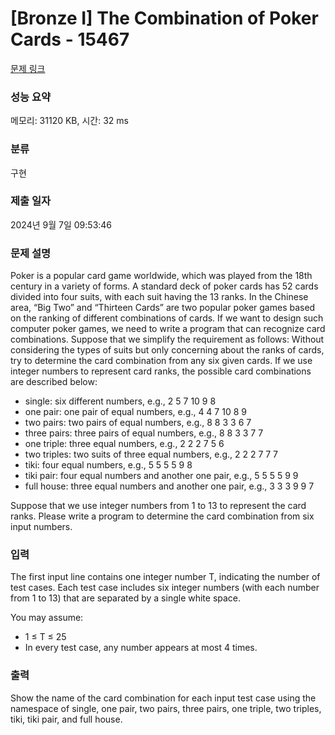 # [Bronze I] The Combination of Poker Cards - 15467 

[문제 링크](https://www.acmicpc.net/problem/15467) 

### 성능 요약

메모리: 31120 KB, 시간: 32 ms

### 분류

구현

### 제출 일자

2024년 9월 7일 09:53:46

### 문제 설명

<p>Poker is a popular card game worldwide, which was played from the 18th century in a variety of forms. A standard deck of poker cards has 52 cards divided into four suits, with each suit having the 13 ranks. In the Chinese area, “Big Two” and “Thirteen Cards” are two popular poker games based on the ranking of different combinations of cards. If we want to design such computer poker games, we need to write a program that can recognize card combinations. Suppose that we simplify the requirement as follows: Without considering the types of suits but only concerning about the ranks of cards, try to determine the card combination from any six given cards. If we use integer numbers to represent card ranks, the possible card combinations are described below:</p>

<ul>
	<li>single: six different numbers, e.g., 2 5 7 10 9 8</li>
	<li>one pair: one pair of equal numbers, e.g., 4 4 7 10 8 9</li>
	<li>two pairs: two pairs of equal numbers, e.g., 8 8 3 3 6 7</li>
	<li>three pairs: three pairs of equal numbers, e.g., 8 8 3 3 7 7</li>
	<li>one triple: three equal numbers, e.g., 2 2 2 7 5 6</li>
	<li>two triples: two suits of three equal numbers, e.g., 2 2 2 7 7 7</li>
	<li>tiki: four equal numbers, e.g., 5 5 5 5 9 8</li>
	<li>tiki pair: four equal numbers and another one pair, e.g., 5 5 5 5 9 9</li>
	<li>full house: three equal numbers and another one pair, e.g., 3 3 3 9 9 7</li>
</ul>

<p>Suppose that we use integer numbers from 1 to 13 to represent the card ranks. Please write a program to determine the card combination from six input numbers.</p>

### 입력 

 <p>The first input line contains one integer number T, indicating the number of test cases. Each test case includes six integer numbers (with each number from 1 to 13) that are separated by a single white space.</p>

<p>You may assume:</p>

<ul>
	<li>1 ≤ T ≤ 25</li>
	<li>In every test case, any number appears at most 4 times.</li>
</ul>

### 출력 

 <p>Show the name of the card combination for each input test case using the namespace of single, one pair, two pairs, three pairs, one triple, two triples, tiki, tiki pair, and full house.</p>

